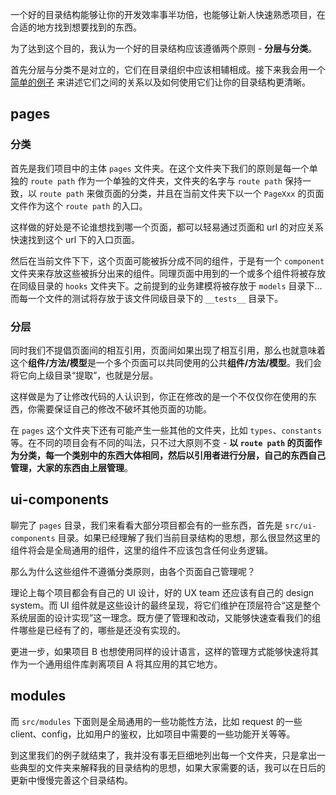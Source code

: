 一个好的目录结构能够让你的开发效率事半功倍，也能够让新人快速熟悉项目，在合适的地方找到想要找到的东西。

为了达到这个目的，我认为一个好的目录结构应该遵循两个原则 - **分层与分类**。

首先分层与分类不是对立的，它们在目录组织中应该相辅相成。接下来我会用一个 [简单的例子](https://github.com/teobler/react-coding-standard/tree/main/directory-example/src) 来讲述它们之间的关系以及如何使用它们让你的目录结构更清晰。
## pages

### 分类

首先是我们项目中的主体 `pages` 文件夹。在这个文件夹下我们的原则是每一个单独的 `route path` 作为一个单独的文件夹，文件夹的名字与 `route path` 保持一致，以 `route path` 来做页面的分类，并且在当前文件夹下以一个 `PageXxx` 的页面文件作为这个 `route path` 的入口。

这样做的好处是不论谁想找到哪一个页面，都可以轻易通过页面和 url 的对应关系快速找到这个 url 下的入口页面。

然后在当前文件下下，这个页面可能被拆分成不同的组件，于是有一个 `component` 文件夹来存放这些被拆分出来的组件。同理页面中用到的一个或多个组件将被存放在同级目录的 `hooks` 文件夹下。之前提到的业务建模将被存放于 `models` 目录下... 而每一个文件的测试将存放于该文件同级目录下的 `__tests__` 目录下。



### 分层

同时我们不提倡页面间的相互引用，页面间如果出现了相互引用，那么也就意味着这个**组件/方法/模型**是一个多个页面可以共同使用的公共**组件/方法/模型**。我们会将它向上级目录“提取”，也就是分层。

这样做是为了让修改代码的人认识到，你正在修改的是一个不仅仅你在使用的东西，你需要保证自己的修改不破坏其他页面的功能。

在 `pages` 这个文件夹下还有可能产生一些其他的文件夹，比如 `types`、`constants` 等。在不同的项目会有不同的叫法，只不过大原则不变 - **以 `route path` 的页面作为分类，每一个类别中的东西大体相同，然后以引用者进行分层，自己的东西自己管理，大家的东西由上层管理**。



## ui-components

聊完了 `pages` 目录，我们来看看大部分项目都会有的一些东西，首先是 `src/ui-components` 目录。如果已经理解了我们当前目录结构的思想，那么很显然这里的组件将会是全局通用的组件，这里的组件不应该包含任何业务逻辑。

那么为什么这些组件不遵循分类原则，由各个页面自己管理呢？

理论上每个项目都会有自己的 UI 设计，好的 UX team 还应该有自己的 design system。而 UI 组件就是这些设计的最终呈现，将它们维护在顶层符合“这是整个系统层面的设计实现”这一理念。既方便了管理和改动，又能够快速查看我们的组件哪些是已经有了的，哪些是还没有实现的。

更进一步，如果项目 B 也想使用同样的设计语言，这样的管理方式能够快速将其作为一个通用组件库剥离项目 A 将其应用的其它地方。



## modules

而 `src/modules` 下面则是全局通用的一些功能性方法，比如 request 的一些 client、config，比如用户的鉴权，比如项目中需要的一些功能开关等等。



到这里我们的例子就结束了，我并没有事无巨细地列出每一个文件夹，只是拿出一些典型的文件夹来解释我的目录结构的思想，如果大家需要的话，我可以在日后的更新中慢慢完善这个目录结构。
